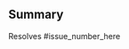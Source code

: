 
## Summary
<!-- A clear and concise description of the issue this PR solves -->

Resolves #issue_number_here <!-- if your PR doesn't resolve an issue, please create an issue, wait for a maintainer to assign you to it and then create this pull request -->
